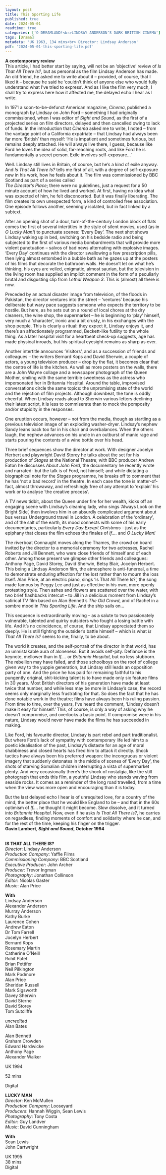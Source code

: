 ```yaml
---
layout: post
title: This Sporting Life
published: true
date: 2024-05-01
readtime: true
categories: ['O DREAMLAND!<br>LINDSAY ANDERSON’S DARK BRITISH CINEMA']
tags: [Drama]
metadata: 'UK 1963, 134 mins<br> Director: Lindsay Anderson'
pdf: '2024-05-01-this-sporting-life.pdf'
---
```



**A contemporary review**  
This article, I had better start by saying, will not be an ‘objective’ review of _Is That All There Is?_, but as personal as the film Lindsay Anderson has made. An old friend, he asked me to write about it – provided, of course, that I liked it – because he said he ‘couldn’t think of anyone else who would fully understand what I’ve tried to express’. And as I like the film very much, I shall try to express here how it affected me, the delayed echo I hear as I write.

In 1971 a soon-to-be-defunct American magazine, _Cinema_, published a monograph by Lindsay on John Ford – something I had originally commissioned, when I was editor of _Sight and Sound_, as the first of a projected series on film directors, delayed and then cancelled owing to lack of funds. In the introduction that _Cinema_ asked me to write, I noted – from the vantage point of a California expatriate – that Lindsay had always been far more ‘British’ than myself: ‘He is impatient and sometimes furious, but remains deeply attached. He will always live there, I guess, because like Ford he loves the idea of solid, far-reaching roots, and like Ford he is fundamentally a secret person. Exile involves self-exposure...’

Well. Lindsay still lives in Britain, of course, but he’s a kind of exile anyway. And _Is That All There Is?_ tells me first of all, with a degree of self-exposure new in his work, how he feels about it. The film was commissioned by BBC Scotland as part of a series called  
_The Director’s Place_; there were no guidelines, just a request for a 50 minute account of how he lived and worked. At first, having no idea what was expected of him, he felt disconcerted. But it was finally liberating. The film creates its own unexpected form, a kind of controlled free association. One episode follows another, seemingly isolated, but in fact linked by a subtext.

After an opening shot of a dour, turn-of-the-century London block of flats comes the first of several intertitles in the style of silent movies, used (as in _O Lucky Man!_) to punctuate scenes: ‘Every Day’. The next shot shows Lindsay waking up in bed, switching on his bedside radio and being subjected to the first of various media bombardments that will provide more violent punctuation – salvos of bad news alternating with explosive images. ‘Every Day’ continues with the director swallowing a few prescription pills, then lying almost entombed in a bubble bath as he gazes up at the posters of his films that decorate the bathroom walls. He doesn’t let on what he’s thinking, his eyes are veiled, enigmatic, almost saurian, but the television in the living room has supplied an implicit comment in the form of a peculiarly brutal and disgusting clip from _Lethal Weapon 3_. This is (almost) all there is now.

Preceded by an actual disaster image from television, of the floods in Pakistan, the director ventures into the street – ‘ventures’ because his deliberate but wary pace suggests someone who expects the territory to be hostile. But here, as he sets out on a round of local chores at the dry cleaners, the wine shop, the supermarket – he is beginning to ‘play’ himself, very much a ‘character’, ironic and a bit crusty, in his exchanges with the shop people. This is clearly a ritual: they expect it, Lindsay enjoys it, and there’s an affectionately programmed, Beckett-like futility to the whole thing. As a later hospital visit for a heartbeat check-up suggests, age has made physical inroads, but his spiritual eyesight remains as sharp as ever.

Another intertitle announces ‘Visitors’, and as a succession of friends and colleagues – the writers Bernard Kops and David Sherwin, a couple of actors, a young television producer – drop by the flat, it becomes clear that the centre of life is the kitchen. As well as more posters on the walls, there are a John Wayne collage and a newspaper photograph of the Queen Mother, smiling with the same terrible sweetness as the actress who impersonated her in Britannia Hospital. Around the table, improvised conversations circle the same topics: the unpromising state of the world and the rejection of film projects. Although downbeat, the tone is oddly cheerful. When Lindsay reads aloud to Sherwin various letters declining their latest script, it is less to commiserate than to mock the pomposity and/or stupidity in the responses.

One eruption occurs, however – not from the media, though as startling as a previous television image of an exploding washer-dryer. Lindsay’s nephew Sandy leans back too far in his chair and overbalances. When the others laugh, the nephew advances on his uncle in an outburst of manic rage and starts pouring the contents of a wine bottle over his head.

Three brief sequences show the director at work. With designer Jocelyn Herbert and playwright David Storey he talks about the set for his production of _Stages_ at the National Theatre; with BBC producer Andrew Eaton he discusses _About John Ford_, the documentary he recently wrote and narrated- but the talk is of Ford, not himself; and while dictating a biographical note for the _Stages_ programme, he breaks off to comment that he has ‘not a bad record’ in the theatre. In each case the tone is matter-of-fact, almost throwaway, and refreshingly free of any attempt to ‘explain’ his work or to analyse ‘the creative process’.

A TV news tidbit, about the Queen under fire for her wealth, kicks off an engaging scene with Lindsay’s cleaning lady, who sings ‘Always Look on the Bright Side’, then involves him in an absurdly complicated argument about bus versus Underground travel in London. A celebration of the ‘ordinary’, and of the salt of the earth, its mood connects with some of his early documentaries, particularly _Every Day Except Christmas_ – just as the epiphany that closes the film echoes the finales of _If...._ and _O Lucky Man!_

The riverboat Connaught moves along the Thames, the crowd on board invited by the director to a memorial ceremony for two actresses, Rachel Roberts and Jill Bennett, who were close friends of himself and of each other. Among those present we glimpse other friends and colleagues: Anthony Page, David Storey, David Sherwin, Betsy Blair, Jocelyn Herbert. This being a Lindsay Anderson film, the atmosphere is anti-funereal, a time to demonstrate enduring affection for the lost rather than to mourn the loss itself. Alan Price, at an electric piano, sings ‘Is That All There Is?’, the song made famous by Peggy Lee and just as effective in his own, more openly protesting style. Then ashes and flowers are scattered over the water, with two brief flashbacks intercut – to Jill in a delicious moment from Lindsay’s satirical TV film based on Alan Bennett’s _The Old Crowd_, and of Rachel in a sombre mood in _This Sporting Life_. And the ship sails on...

This sequence is extraordinarily moving – as a salute to two passionately vulnerable, talented and quirky outsiders who fought a losing battle with life. And it’s no coincidence, of course, that Lindsay appreciated them so deeply. He is still fighting the outsider’s battle himself – which is what _Is That All There Is?_ seems to me, finally, to be about.

The world it creates, and the self-portrait of the director in that world, has an unmistakable aura of aloneness. But it avoids self-pity. Defiance is the keynote, mellower than in _If…._ or _Britannia Hospital_, but no less stubborn. The rebellion may have failed, and those schoolboys on the roof of college given way to the yuppie generation, but Lindsay still leads an opposition party of one. And the price he has paid for remaining faithful to his pungently original, shit-kicking talent is to have made only six feature films in 30 years. Most British directors of his generation have made at least twice that number, and while less may be more in Lindsay’s case, the record seems only marginally less frustrating for that. So does the fact that he has done notable work in the theatre; films have always been his ruling passion. From time to time, over the years, I’ve heard the comment, ‘Lindsay doesn’t make it easy for himself.’ This, of course, is only a way of asking why he doesn’t compromise, and overlooks a basic point. If compromise were in his nature, Lindsay would never have made the films he has succeeded in making.

Like Ford, his favourite director, Lindsay is part rebel and part traditionalist. But where Ford’s lack of sympathy with contemporary life led him to a poetic idealisation of the past, Lindsay’s distaste for an age of moral shabbiness and closed hearts has fired him to attack it directly. Shock tactics have always been his preferred weapon: the incongruous or violent imagery that suddenly detonates in the middle of scenes of ‘Every Day’, the shots of starving Somalian children interrupting a vista of supermarket plenty. And very occasionally there’s the shock of nostalgia, like the still photograph that ends this film, a youthful Lindsay who stands waving from seaside rocks. It comes as a reminder of the long road travelled, from a time when the view was more open and encouraging than it is today.

But the last delayed echo I hear is of unrequited love, for a country of the mind, the better place that he would like England to be – and that in the 60s optimism of _If...._ he thought it might become. Slow dissolve, and it turned into _Britannia Hospital_. Now, even if he asks _Is That All There Is?_, he carries on regardless, finding moments of comfort and solidarity where he can, and for the rest of the time, keeping his finger on the trigger.  
**Gavin Lambert, _Sight and Sound_, October 1994**  
<br>

**IS THAT ALL THERE IS?**  
_Director_: Lindsay Anderson  
_Production Company_: Yaffle Films  
_Commissioning Company_: BBC Scotland  
_Executive Producer_: John Archer  
_Producer_: Trevor Ingman  
_Photography_: Jonathan Collinson  
_Editor_: Nicolas Gaster  
_Music_: Alan Price  

**With**  
Lindsay Anderson  
Alexander Anderson  
Murray Anderson  
Kathy Burke  
Laurence Cohen  
Andrew Eaton  
Dr Tom Farrell  
Jocelyn Herbert  
Bernard Kops  
Rosemary Martin  
Catherine O’Neill  
Rohit Patel  
Brian Pettifer  
Neil Pilkington  
Mark Podmore  
Alan Price  
Sheridan Russell  
Mark Sigsworth  
Davey Sherwin  
David Sterne  
David Storey  
Tom Sutcliffe

_uncredited_  
Alan Bates

Alan Bennett  
Graham Crowden  
Edward Hardwicke  
Anthony Page  
Alexander Walker

UK 1994

52 mins

Digital

**LUCKY MAN**  
_Director_: Ken McMullen  
_Production Company_: Looseyard  
_Producers_: Hannah Wiggin, Sean Lewis  
_Photography_: Tony Costa  
_Editor_: Guy Landver  
_Music_: David Cunningham  

**With**  
Sean Lewis  
John Cartwright

UK 1995  
38 mins  
Digital  
<!--stackedit_data:
eyJoaXN0b3J5IjpbMTg3Nzk4OTUwMiwxODk4NjU2Njc0XX0=
-->